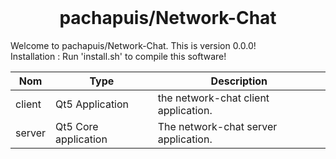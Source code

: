 <!-- ⚠️ This README has been generated from the file(s) "blueprint.md" ⚠️--></br>
<h1 align="center">pachapuis/Network-Chat</h1>
Welcome to pachapuis/Network-Chat. This is version 0.0.0!
</br>
Installation : 
Run 'install.sh' to compile this software!

| Nom    | Type                 | Description                           |
|--------|----------------------|---------------------------------------|
| client | Qt5 Application      |  the network-chat client application. |
| server | Qt5 Core application | The network-chat server application.  |

